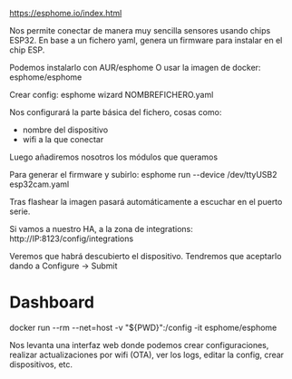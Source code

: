 https://esphome.io/index.html

Nos permite conectar de manera muy sencilla sensores usando chips ESP32.
En base a un fichero yaml, genera un firmware para instalar en el chip ESP.

Podemos instalarlo con AUR/esphome
O usar la imagen de docker: esphome/esphome


Crear config:
esphome wizard NOMBREFICHERO.yaml

Nos configurará la parte básica del fichero, cosas como:
  - nombre del dispositivo
  - wifi a la que conectar

Luego añadiremos nosotros los módulos que queramos

Para generar el firmware y subirlo:
esphome run --device /dev/ttyUSB2 esp32cam.yaml

Tras flashear la imagen pasará automáticamente a escuchar en el puerto serie.

Si vamos a nuestro HA, a la zona de integrations:
http://IP:8123/config/integrations

Veremos que habrá descubierto el dispositivo.
Tendremos que aceptarlo dando a Configure -> Submit


# Dashboard
docker run --rm --net=host -v "${PWD}":/config -it esphome/esphome

Nos levanta una interfaz web donde podemos crear configuraciones, realizar actualizaciones por wifi (OTA), ver los logs, editar la config, crear dispositivos, etc.
